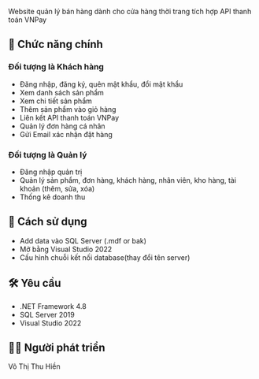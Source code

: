 Website quản lý bán hàng dành cho cửa hàng thời trang tích hợp API thanh toán VNPay
## 🧩 Chức năng chính
### Đối tượng là Khách hàng
- Đăng nhập, đăng ký, quên mật khẩu, đổi mật khẩu
- Xem danh sách sản phẩm
- Xem chi tiết sản phẩm
- Thêm sản phẩm vào giỏ hàng
- Liên kết API thanh toán VNPay
- Quản lý đơn hàng cá nhân
- Gửi Email xác nhận đặt hàng
### Đối tượng là Quản lý
- Đăng nhập quản trị
- Quản lý sản phẩm, đơn hàng, khách hàng, nhân viên, kho hàng, tài khoản (thêm, sửa, xóa)
- Thống kê doanh thu
## 🚀 Cách sử dụng
- Add data vào SQL Server (.mdf or bak)
- Mở bằng Visual Studio 2022
- Cấu hình chuỗi kết nối database(thay đổi tên server)
## 🛠 Yêu cầu
- .NET Framework 4.8
- SQL Server 2019
- Visual Studio 2022
## 👨‍💻 Người phát triển
 Võ Thị Thu Hiền
